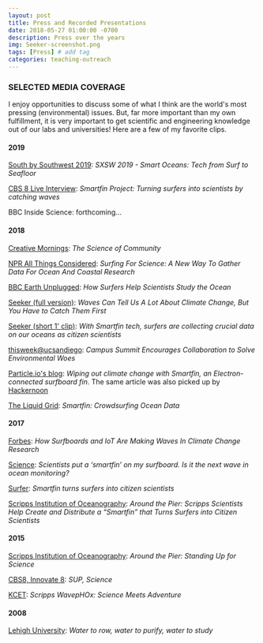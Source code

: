 ```yaml
---
layout: post
title: Press and Recorded Presentations
date: 2018-05-27 01:00:00 -0700
description: Press over the years
img: Seeker-screenshot.png
tags: [Press] # add tag
categories: teaching-outreach
---
```


### SELECTED MEDIA COVERAGE
I enjoy opportunities to discuss some of what I think are the world's most pressing (environmental) issues. But, far more important than my own fulfillment, it is very important to get scientific and engineering knowledge out of our labs and universities! Here are a few of my favorite clips.


#### 2019
[South by Southwest 2019](https://soundcloud.com/officialsxsw/sxsw-2019-smart-oceans-tech-from-surf-to-seafloor): _SXSW 2019 - Smart Oceans: Tech from Surf to Seafloor_

[CBS 8 Live Interview](https://www.cbs8.com/article/news/smartfin-project-turning-surfers-into-scientists-by-catching-waves/509-bc80cd49-6cef-4ea2-8090-d37e867cb442): _Smartfin Project: Turning surfers into scientists by catching waves_

BBC Inside Science: forthcoming...

#### 2018
[Creative Mornings](https://creativemornings.com/talks/phil-bresnahan): _The Science of Community_

[NPR All Things Considered](https://www.npr.org/2018/07/16/629588460/surfing-for-science-a-new-way-to-gather-data-for-ocean-and-coastal-research): _Surfing For Science: A New Way To Gather Data For Ocean And Coastal Research_

[BBC Earth Unplugged](https://youtu.be/CU-IX8tqP_4): _How Surfers Help Scientists Study the Ocean_

[Seeker (full version)](https://www.youtube.com/watch?v=toeoYNQNZgA): _Waves Can Tell Us A Lot About Climate Change, But You Have to Catch Them First_

[Seeker (short 1' clip)](https://www.facebook.com/SeekerMedia/videos/10155770047803387/): _With Smartfin tech, surfers are collecting crucial data on our oceans as citizen scientists_

[thisweek@ucsandiego](http://ucsdnews.ucsd.edu/feature/campus-summit-encourages-collaboration-to-solve-environmental-woes): _Campus Summit Encourages Collaboration to Solve Environmental Woes_

[Particle.io's blog](https://blog.particle.io/2018/06/19/smartfin/): _Wiping out climate change with Smartfin, an Electron-connected surfboard fin_.
The same article was also picked up by [Hackernoon](https://hackernoon.com/wiping-out-climate-change-with-smartfin-an-electron-connected-surfboard-fin-c20d18ed5b43)

[The Liquid Grid](http://theliquidgrid.com/2018/04/23/smartfin-crowdsurfing-ocean-data/): _Smartfin: Crowdsurfing Ocean Data_

#### 2017

[Forbes](https://www.forbes.com/sites/delltechnologies/2017/11/22/how-surfboards-and-iot-are-making-waves-in-climate-change-research): _How Surfboards and IoT Are Making Waves In Climate Change Research_

[Science](https://scim.ag/smartfins): _Scientists put a ‘smartfin’ on my surfboard. Is it the next wave in ocean monitoring?_

[Surfer](https://www.surfer.com/features/smartfin-turns-surfers-into-citizen-scientists/): _Smartfin turns surfers into citizen scientists_

[Scripps Institution of Oceanography](https://scripps.ucsd.edu/news/around-pier-scripps-scientists-help-create-and-distribute-smartfin-turns-surfers-citizen): _Around the Pier: Scripps Scientists Help Create and Distribute a “Smartfin” that Turns Surfers into Citizen Scientists_

#### 2015

[Scripps Institution of Oceanography](https://scripps.ucsd.edu/news/around-pier-standing-science): _Around the Pier: Standing Up for Science_

[CBS8, Innovate 8](http://www.cbs8.com/category/155799/video-landing-page?autoStart=true&topVideoCatNo=default&clipId=11751920): _SUP, Science_

[KCET](https://www.kcet.org/shows/california-coastal-trail/scripps-wavephox-science-meets-adventure): _Scripps WavepHOx: Science Meets Adventure_

#### 2008
[Lehigh University](https://www1.lehigh.edu/news/water-row-water-purify-water-study): _Water to row, water to purify, water to study_
